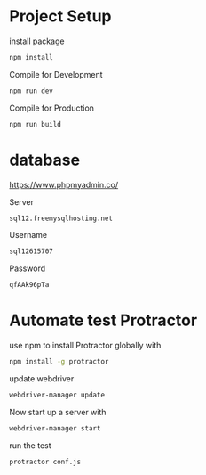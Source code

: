 # Project Setup

install package

```sh
npm install
```

Compile for Development

```sh
npm run dev
```

Compile for Production

```sh
npm run build
```

# database

https://www.phpmyadmin.co/

Server

```sh
sql12.freemysqlhosting.net
```

Username

```sh
sql12615707
```

Password

```sh
qfAAk96pTa
```

# Automate test Protractor

use npm to install Protractor globally with

```sh
npm install -g protractor
```

update webdriver

```sh
webdriver-manager update
```

Now start up a server with

```sh
webdriver-manager start
```

run the test

```sh
protractor conf.js
```
